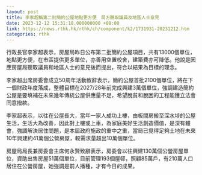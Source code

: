 ```yaml
---
layout: post
title: 李家超稱第二批簡約公屋地點更方便　局方聽取議員及地區人士意見
date: 2023-12-12 15:31:18.000000000 +08:00
link: https://news.rthk.hk/rthk/ch/component/k2/1731931-20231212.htm
categories: rthk
---
```


行政長官李家超表示，房屋局昨日公布第二批簡約公屋項目，共有13000個單位，地點更方便，在市區提供更多單位，亦善用空置校舍，建築費亦可降低。他說是因應房屋局聽取議員和地區人士的意見後而提出，符合以結果為目標的理念。

李家超出席房委會成立50周年活動致辭表示，簡約公屋首批2100個單位，將在下一個財政年度落成，整體目標在2027/28年前完成興建3萬個單位，強調建造簡約公屋是要填補在未來幾年傳統公屋供應量不足，希望脫貧和脫困的工程能獲立法會同意撥款。

李家超表示，以往在公屋長大，當年一家人成功上樓，由板間房搬至深水埗的公屋生活，生活大為改善，因此對上樓或上車，為家庭美好生活創造價值，是深有體會，強調解決居住問題，是本屆政府施政的重中之重，當局已覓得足夠土地在未來10年興建約41萬個公營房屋，較需求量超出10萬個單位。

房屋局局長兼房委會主席何永賢致辭表示，房委會以往興建130萬個公營房屋單位，資助出售房屋51萬個單位，目前管理193個屋邨，照顧85萬戶，有210萬人口居住在公營房屋，她強調是前人播種，才有今日的成果。
